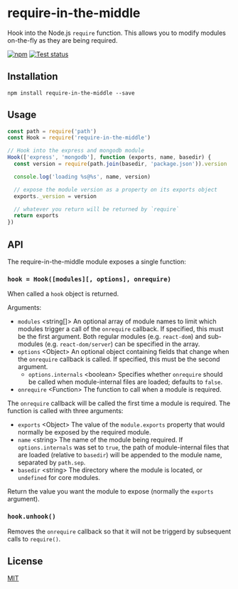 # require-in-the-middle

Hook into the Node.js `require` function. This allows you to modify
modules on-the-fly as they are being required.

[![npm](https://img.shields.io/npm/v/require-in-the-middle.svg)](https://www.npmjs.com/package/require-in-the-middle)
[![Test status](https://github.com/elastic/require-in-the-middle/workflows/Test/badge.svg)](https://github.com/elastic/require-in-the-middle/actions)


## Installation

```
npm install require-in-the-middle --save
```

## Usage

```js
const path = require('path')
const Hook = require('require-in-the-middle')

// Hook into the express and mongodb module
Hook(['express', 'mongodb'], function (exports, name, basedir) {
  const version = require(path.join(basedir, 'package.json')).version

  console.log('loading %s@%s', name, version)

  // expose the module version as a property on its exports object
  exports._version = version

  // whatever you return will be returned by `require`
  return exports
})
```

## API

The require-in-the-middle module exposes a single function:

### `hook = Hook([modules][, options], onrequire)`

When called a `hook` object is returned.

Arguments:

- `modules` &lt;string[]> An optional array of module names to limit which modules
  trigger a call of the `onrequire` callback. If specified, this must be the
  first argument. Both regular modules (e.g. `react-dom`) and
  sub-modules (e.g. `react-dom/server`) can be specified in the array.
- `options` &lt;Object> An optional object containing fields that change when the
  `onrequire` callback is called. If specified, this must be the second
  argument.
  - `options.internals` &lt;boolean> Specifies whether `onrequire` should be called
    when module-internal files are loaded; defaults to `false`.
- `onrequire` &lt;Function> The function to call when a module is required.

The `onrequire` callback will be called the first time a module is
required. The function is called with three arguments:

- `exports` &lt;Object> The value of the `module.exports` property that would
  normally be exposed by the required module.
- `name` &lt;string> The name of the module being required. If `options.internals`
  was set to `true`, the path of module-internal files that are loaded
  (relative to `basedir`) will be appended to the module name, separated by
  `path.sep`.
- `basedir` &lt;string> The directory where the module is located, or `undefined`
  for core modules.

Return the value you want the module to expose (normally the `exports`
argument).

### `hook.unhook()`

Removes the `onrequire` callback so that it will not be triggerd by
subsequent calls to `require()`.

## License

[MIT](https://github.com/elastic/require-in-the-middle/blob/master/LICENSE)
